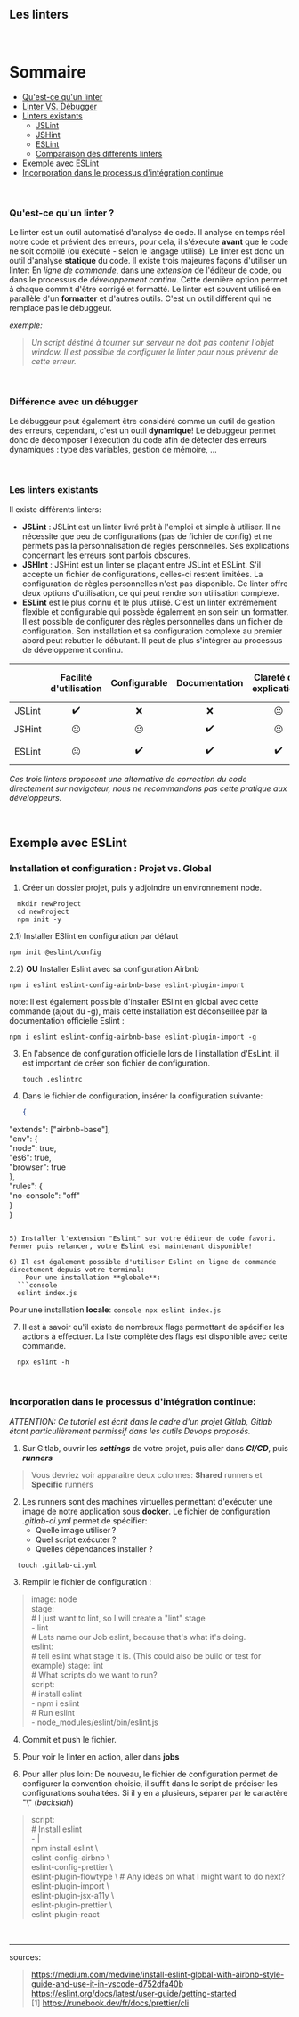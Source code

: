 ## Les linters 


<br/>


# Sommaire

- [Qu'est-ce qu'un linter](#whoisLinter)  
- [Linter VS. Débugger](#lintervsdebugger)  
- [Linters existants](#linterExistant)
  - [JSLint](#linterExistant)
  - [JSHint](#linterExistant)
  - [ESLint](#linterExistant)
  - [Comparaison des différents linters](#differenceBetween)
- [Exemple avec ESLint](#ESLint)
- [Incorporation dans le processus d'intégration continue](#IncorporationProccessIntegration)


<br/>


### Qu'est-ce qu'un linter ?  <a name="whoisLinter"></a>

Le linter est un outil automatisé d'analyse de code. Il analyse en temps réel notre code et prévient des erreurs, pour cela, il s'éxecute **avant** que le code ne soit compilé (ou exécuté - selon le langage utilisé). Le linter est donc un outil d'analyse **statique** du code. Il existe trois majeures façons d'utiliser un linter: En _ligne de commande_, dans une _extension_ de l'éditeur de code, ou dans le processus de _développement continu_. Cette dernière option permet à chaque commit d'être corrigé et formatté. 
Le linter est souvent utilisé en parallèle d'un **formatter** et d'autres outils. C'est un outil différent qui ne remplace pas le débuggeur. 

_exemple:_ 
> _Un script déstiné à tourner sur serveur ne doit pas contenir l'objet window. Il est possible de configurer le linter pour nous prévenir de cette erreur._ 

<br/>


### Différence avec un débugger <a name="lintervsdebugger"></a>

Le débuggeur peut également être considéré comme un outil de gestion des erreurs, cependant, c'est un outil **dynamique**! Le débuggeur permet donc de décomposer l'éxecution du code afin de détecter des erreurs dynamiques : type des variables, gestion de mémoire, ... 

<br/>


### Les linters existants  <a href="linterExistant"></a>

Il existe différents linters: 

* **JSLint** : JSLint est un linter livré prêt à l'emploi et simple à utiliser. Il ne nécessite que peu de configurations (pas de fichier de config) et ne permets pas la personnalisation de règles personnelles. Ses explications concernant les erreurs sont parfois obscures. 
* **JSHInt** : JSHint est un linter se plaçant entre JSLint et ESLint. S'il accepte un fichier de configurations, celles-ci restent limitées. La configuration de règles personnelles n'est pas disponible. Ce linter offre deux options d'utilisation, ce qui peut rendre son utilisation complexe. 
* **ESLint** est le plus connu et le plus utilisé. C'est un linter extrêmement flexible et configurable qui possède également en son sein un formatter. Il est possible de configurer des règles personnelles dans un fichier de configuration. Son installation et sa configuration complexe au premier abord peut rebutter le débutant. Il peut de plus s'intégrer au processus de développement continu.

<a href="differenceBetween"></a>

|        | Facilité d'utilisation | Configurable | Documentation | Clareté des explications | Extensible | Support ES6 / JSX |
|:------:|:----------------------:|:------------:|:-------------:|:------------------------:|:----------:|:-----------------:|
| JSLint |            ✔️           |       ❌      |       ❌       |             😐            |      ❌     |        ES6        |
| JSHint |            😐           |       😐      |       ✔️       |             😐            |      😐     |        ES6        |
| ESLint |            😐           |       ✔️      |       ✔️       |             ✔️            |      ✔️     |     ES6 + JSX     |

_Ces trois linters proposent une alternative de correction du code directement sur navigateur, nous ne recommandons pas cette pratique aux développeurs._ 

<br/>

<a name="#ESLint"></a>

## Exemple avec ESLint

### Installation et configuration : Projet vs. Global

1) Créer un dossier projet, puis y adjoindre un environnement node. 
  ```console
    mkdir newProject  
    cd newProject
    npm init -y
  ```

2.1) Installer ESlint en configuration par défaut
   ```console
   npm init @eslint/config  
   ```
   
2.2) **OU** Installer Eslint avec sa configuration Airbnb
  ```console
  npm i eslint eslint-config-airbnb-base eslint-plugin-import
  ```

note: Il est également possible d'installer ESlint en global avec cette commande (ajout du -g), mais cette installation est déconseillée par la documentation officielle Eslint :  
  ```console
  npm i eslint eslint-config-airbnb-base eslint-plugin-import -g
  ```

3) En l'absence de configuration officielle lors de l'installation d'EsLint, il est important de créer son fichier de configuration. 
   ```console
   touch .eslintrc  
   ```

4) Dans le fichier de configuration, insérer la configuration suivante: 

   ```json
   {  
  "extends": ["airbnb-base"],  
  "env": {  
    "node": true,  
    "es6": true,  
    "browser": true  
  },  
  "rules": {  
    "no-console": "off"  
  }  
}  
```

5) Installer l'extension "Eslint" sur votre éditeur de code favori. Fermer puis relancer, votre Eslint est maintenant disponible! 

6) Il est également possible d'utiliser Eslint en ligne de commande directement depuis votre terminal: 
    Pour une installation **globale**: 
  ```console
  eslint index.js  
  ```

   Pour une installation **locale**: 
    ```console
    npx eslint index.js  
    ```

7) Il est à savoir qu'il existe de nombreux flags permettant de spécifier les actions à effectuer. La liste complète des flags est disponible avec cette commande. 
  ```console
    npx eslint -h
  ```

<br/>

<a name="#IncorporationProccessIntegration"></a>

### Incorporation dans le processus d'intégration continue: 


_ATTENTION: Ce tutoriel est écrit dans le cadre d'un projet Gitlab, Gitlab étant particulièrement permissif dans les outils Devops proposés._

<!-- Insert about GitHub actions -->

1) Sur Gitlab, ouvrir les **_settings_** de votre projet, puis aller dans **_CI/CD_**, 
    puis **_runners_**
 > Vous devriez voir apparaitre deux colonnes: **Shared** runners et **Specific** runners

2) Les runners sont des machines virtuelles permettant d'exécuter une image de notre application sous **docker**. Le fichier de configuration _.gitlab-ci.yml_ permet de spécifier: 
   - Quelle image utiliser ?
   - Quel script exécuter ? 
   - Quelles dépendances installer ? 

  ```console
    touch .gitlab-ci.yml
  ```

3) Remplir le fichier de configuration : 
  > image: node  
    stage:  
    \# I just want to lint, so I will create a "lint" stage  
    \- lint  
    \# Lets name our Job eslint, because that's what it's doing.  
    eslint:  
    \# tell eslint what stage it is. (This could also be build or test for example)
    stage: lint   
    \# What scripts do we want to run?  
    script:  
    # install eslint  
    - npm i eslint  
    # Run eslint  
    - node_modules/eslint/bin/eslint.js  

4) Commit et push le fichier. 

5) Pour voir le linter en action, aller dans **jobs**  

6) Pour aller plus loin: De nouveau, le fichier de configuration permet de configurer la convention choisie, il suffit dans le script de préciser les configurations souhaitées. Si il y en a plusieurs, séparer par le caractère "\\" (_backslah_)

  > script:   
    \# Install eslint   
    - |    
    npm install eslint \   
    eslint-config-airbnb \   
    eslint-config-prettier \   
    eslint-plugin-flowtype \ # Any ideas on what I might want to do next?   
    eslint-plugin-import \   
    eslint-plugin-jsx-a11y \   
    eslint-plugin-prettier \   
    eslint-plugin-react   

<br/>

_ _ _ 

sources: 
> https://medium.com/medvine/install-eslint-global-with-airbnb-style-guide-and-use-it-in-vscode-d752dfa40b    
  https://eslint.org/docs/latest/user-guide/getting-started   
  [1] https://runebook.dev/fr/docs/prettier/cli
